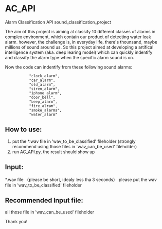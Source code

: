 # AC_API
Alarm Classification API
sound_classification_project

The aim of this project is aiming at classify 10 different classes of alarms in complex environment, which contain our product of detecting water leak alarm. however, the challenge is, in everyday life, there's thounsand, maybe millions of sound around us. So this project aimed at developing a artifical intelligence system (aka. deep learing model) which can quickly indentify and classify the alarm type when the specific alarm sound is on.

Now the code can indentify from these following sound alarms:

               "clock_alarm",
               "car_alarm",
               "old_alarm",
               "siren_alarm",
               "iphone_alarm",
               "door_bell",      
               "beep_alarm",
               "fire_alram",
               "smoke_alarms",
               "water_alarm"

## How to use:
1. put the *.wav file in 'wav_to_be_classified' fileholder (strongly recommend using those files in 'wav_can_be_used' fileholder)
2. run AC_API.py, the result should show up


## Input:

*.wav file （please be short, idealy less tha 3 seconds）
please put the wav file in 'wav_to_be_classified' fileholder

## Recommended Input file:
all those file in 'wav_can_be_used' fileholder


Thank you!
